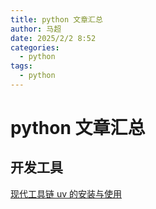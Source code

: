 ```yaml
---
title: python 文章汇总
author: 马超
date: 2025/2/2 8:52
categories:
  - python
tags:
  - python
---
```


# python 文章汇总

## 开发工具

[现代工具链 uv 的安装与使用](/python/开发工具/现代工具链uv的安装与使用)
